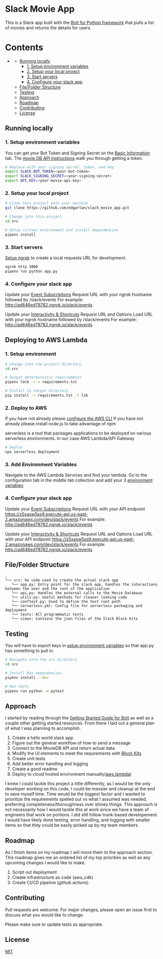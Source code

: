 # Slack Movie App
This is a Slack app built with the [Bolt for Python framework][2] that pulls a list of movies and returns the details for users.

Contents
========
- [](#)
  - [Running locally](#running-locally)
    - [1. Setup environment variables](#1-setup-environment-variables)
    - [2. Setup your local project](#2-setup-your-local-project)
    - [3. Start servers](#3-start-servers)
    - [4. Configure your slack app](#4-configure-your-slack-app)
  - [File/Folder Structure](#filefolder-structure)
  - [Testing](#testing)
  - [Approach](#approach)
  - [Roadmap](#roadmap)
  - [Contributing](#contributing)
  - [License](#license)

## Running locally

### 1. Setup environment variables
You can get your Bot Token and Signing Secret on the [Basic Information][5] tab.
The [movie DB API instructions][6] walk you through getting a token.

```zsh
# Replace with your signing secret, token, and key
export SLACK_BOT_TOKEN=<your-bot-token>
export SLACK_SIGNING_SECRET=<your-signing-secret>
export API_KEY=<your-movie-api-key>
```

### 2. Setup your local project
```zsh
# Clone this project onto your machine
git clone https://github.com/edgartan/slack_movie_app.git

# Change into this project
cd src

# Setup virtual environment and install dependencies
pipenv install
```

### 3. Start servers

[Setup ngrok][3] to create a local requests URL for development.

```zsh
ngrok http 3000
pipenv run python app.py
```

### 4. Configure your slack app
Update your [Event Subscriptions][1] Request URL with your ngrok hostname followed by /slack/events
For example: http://ad646ed78782.ngrok.io/slack/events

Update your [Interactivity & Shortcuts][4] Request URL and Options Load URL with your ngrok hostname followed by /slack/events
For example: http://ad646ed78782.ngrok.io/slack/events

## Deploying to AWS Lambda

### 1. Setup environment
```zsh
# Change into the project directory
cd src

# Output deterministic requirements
pipenv lock -r > requirements.txt

# Install to target directory
pip install -r requirements.txt -t lib
```

### 2. Deploy to AWS
If you have not already please [configure the AWS CLI][11]
If you have not already please install node.js to take advantage of npm

serverless is a tool that packages applications to be deployed on various serverless environments. In our case AWS Lambda/API Gateway
```zsh
# Deploy
npx serverless deployment
```

### 3. Add Environment Variables
Navigate to the AWS Lambda Services and find your lambda. Go to the configuration tab in the middle tab collection and add your 3 [environment variables](#1-setup-environment-variables)

### 4. Configure your slack app
Update your [Event Subscriptions][1] Request URL with your API endpoint https://z5xasw5ss9.execute-api.us-east-2.amazonaws.com/dev/slack/events
For example: http://ad646ed78782.ngrok.io/slack/events

Update your [Interactivity & Shortcuts][4] Request URL and Options Load URL with your API endpoint https://z5xasw5ss9.execute-api.us-east-2.amazonaws.com/dev/slack/events
For example: http://ad646ed78782.ngrok.io/slack/events

## File/Folder Structure
```text
.
└── src: he code used to create the actual slack app
   └── app.py: Entry point for the slack app, handles the interactions between the user and the rest of the application
   └── api.py: Handles the external calls to the Movie Database
   └── utils.py: Useful methods for cleaner looking code
   └── conftest.py: Used to define the test root path
   └── serverless.yml: Config file for serverless packaging and deployment
   └── tests: All programmatic tests
   └── views: Contains the json files of the Slack Block Kits
```

## Testing
You will have to export keys in [setup environment variables](#1-setup-environment-variables) so that app.py has something to pull in.

```zsh
# Navigate into the src directory
cd src

# Install Dev dependencies
pipenv install --dev

# Run tests
pipenv run python -m pytest
```
## Approach
I started by reading through the [Getting Started Guide for Bolt][7] as well as a couple other getting started resources. From there I laid out a general plan of what I was planning to accomplish.

1. Create a hello world slack app
2. Figure out the general workflow of how to send a message
3. Connect to the MovieDB API and return actual data
4. Modify the UI elements to meet the requirements with [Block Kits][10]
5. Create unit tests
6. Add better error handling and logging
7. Create a good readme
8. Deploy to cloud hosted environment manually([aws lambda][8])

I knew I could tackle this project a little differently, as I would be the only developer working on this code, I could be messier and cleanup at the end to save myself time.
Time would be the biggest factor and I wanted to prioritize the requirements spelled out vs what I assumed was needed, preferring completeness/thoroughness over shiney things.
This approach is not necessarily how I would tackle this at work since we have a team of engineers that work on portions. I did still follow trunk-based developement.
I would have likely done testing, error handling, and logging with smaller items so that they could be easily picked up by my team members.

## Roadmap
As I finish items on my roadmap I will move them to the approach section. This roadmap gives me an ordered list of my top priorities as well as any upcoming changes I would like to make.

1. Script out deployment
2. Create infrastructure as code (aws_cdk)
3. Create CI/CD pipeline (github actions)

## Contributing
Pull requests are welcome. For major changes, please open an issue first to discuss what you would like to change.

Please make sure to update tests as appropriate.

## License
[MIT][9]

[1]: https://api.slack.com/apps/A029AU6BDD4/event-subscriptions?
[2]: https://slack.dev/bolt-python/
[3]: https://slack.dev/bolt-python/tutorial/getting-started#setting-up-events
[4]: https://api.slack.com/apps/A029AU6BDD4/interactive-messages?
[5]: https://api.slack.com/apps/A029AU6BDD4/general?
[6]: https://developers.themoviedb.org/3/getting-started/introduction
[7]: https://slack.dev/bolt-python/tutorial/getting-started
[8]: https://github.com/slackapi/bolt-examples-aws-re-invent-2020/tree/main/api-gateway-lambda/python
[9]: https://choosealicense.com/licenses/mit/
[10]: https://app.slack.com/block-kit-builder/
[11]: https://docs.aws.amazon.com/cli/latest/userguide/cli-chap-configure.html
